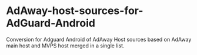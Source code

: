 # AdAway-host-sources-for-AdGuard-Android
Conversion for Adguard Android of AdAway Host sources based on AdAway main host and MVPS host merged in a single list.
